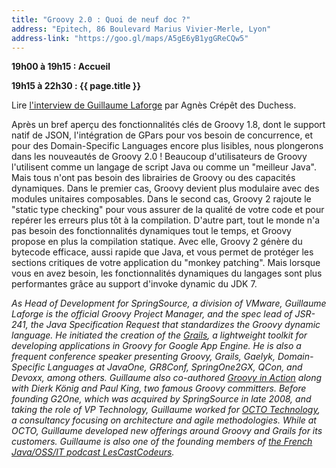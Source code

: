 ```yaml
---
title: "Groovy 2.0 : Quoi de neuf doc ?"
address: "Epitech, 86 Boulevard Marius Vivier-Merle, Lyon"
address-link: "https://goo.gl/maps/A5gE6yB1ygGReCQw5"
---
```


**19h00 à 19h15 : Accueil**

**19h15 à 22h30 : {{ page.title }}**

Lire
[l'interview de Guillaume Laforge](http://jduchess.org/duchess-france/blog/parlons-groovy-avec-guillaume-laforge/)
par Agnès Crépêt des Duchess.

Après un bref aperçu des fonctionnalités clés de Groovy 1.8, dont le support natif de JSON, l'intégration de GPars pour vos besoin de concurrence, et pour des Domain-Specific Languages encore plus lisibles, nous plongerons dans les nouveautés de Groovy 2.0 !
Beaucoup d'utilisateurs de Groovy l'utilisent comme un langage de script Java ou comme un "meilleur Java".
Mais tous n'ont pas besoin des librairies de Groovy ou des capacités dynamiques.
Dans le premier cas, Groovy devient plus modulaire avec des modules unitaires composables.
Dans le second cas, Groovy 2 rajoute le "static type checking" pour vous assurer de la qualité de votre code et pour repérer les erreurs plus tôt à la compilation.
D'autre part, tout le monde n'a pas besoin des fonctionnalités dynamiques tout le temps, et Groovy propose en plus la compilation statique.
Avec elle, Groovy 2 génère du bytecode efficace, aussi rapide que Java, et vous permet de protéger les sections critiques de votre application du "monkey patching".
Mais lorsque vous en avez besoin, les fonctionnalités dynamiques du langages sont plus performantes grâce au support d'invoke dynamic du JDK 7.

*As Head of Development for SpringSource, a division of VMware, Guillaume Laforge is the official Groovy Project Manager, and the spec lead of JSR-241, the Java Specification Request that standardizes the Groovy dynamic language.
He initiated the creation of the
[Grails](http://grails.org/),
a lightweight toolkit for developing applications in Groovy for Google App Engine.
He is also a frequent conference speaker presenting Groovy, Grails, Gaelyk, Domain-Specific Languages at JavaOne, GR8Conf, SpringOne2GX, QCon, and Devoxx, among others.
Guillaume also co-authored
[Groovy in Action](http://www.manning.com/koenig/)
along with Dierk König and Paul King, two famous Groovy committers.
Before founding G2One, which was acquired by SpringSource in late 2008, and taking the role of VP Technology, Guillaume worked for
[OCTO Technology](http://www.octo.com/),
a consultancy focusing on architecture and agile methodologies. While at OCTO, Guillaume developed new offerings around Groovy and Grails for its customers.
Guillaume is also one of the founding members of
[the French Java/OSS/IT podcast LesCastCodeurs](http://lescastcodeurs.com/).*
